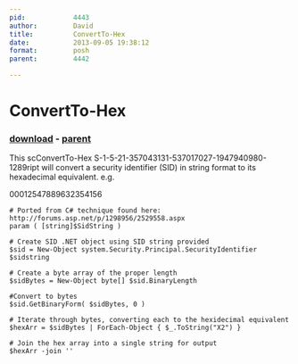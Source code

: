```yaml
---
pid:            4443
author:         David
title:          ConvertTo-Hex
date:           2013-09-05 19:38:12
format:         posh
parent:         4442

---
```


# ConvertTo-Hex

### [download](Scripts\4443.ps1) - [parent](Scripts\4442.md)

This scConvertTo-Hex S-1-5-21-357043131-537017027-1947940980-1289ript will convert a security identifier (SID) in string format to its hexadecimal equivalent. e.g. 

00012547889632354156

```posh
# Ported from C# technique found here: http://forums.asp.net/p/1298956/2529558.aspx
param ( [string]$SidString )

# Create SID .NET object using SID string provided
$sid = New-Object system.Security.Principal.SecurityIdentifier $sidstring

# Create a byte array of the proper length
$sidBytes = New-Object byte[] $sid.BinaryLength

#Convert to bytes
$sid.GetBinaryForm( $sidBytes, 0 )

# Iterate through bytes, converting each to the hexidecimal equivalent
$hexArr = $sidBytes | ForEach-Object { $_.ToString("X2") }

# Join the hex array into a single string for output
$hexArr -join ''
```
